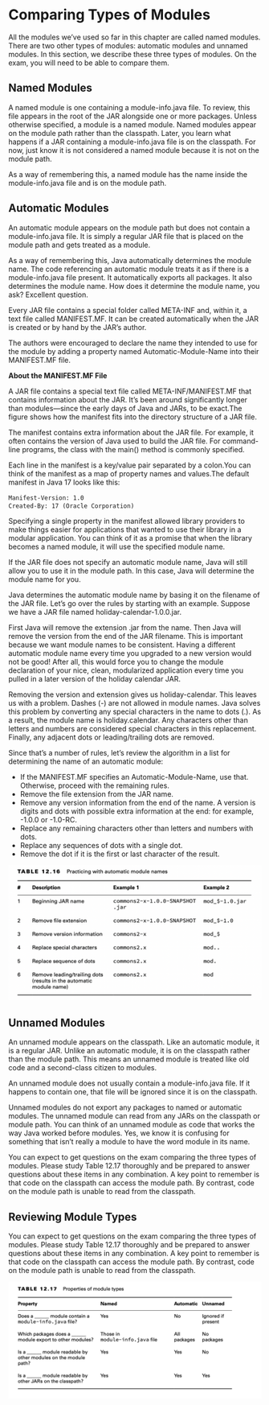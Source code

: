 # Comparing Types of Modules

All the modules we’ve used so far in this chapter are called named modules. There are two other types of modules:
automatic modules and unnamed modules. In this section, we describe these three types of modules. On the exam, you
will need to be able to compare them.

## Named Modules

A named module is one containing a module-info.java file. To review, this file appears in the root of the JAR alongside
one or more packages. Unless otherwise specified, a module is a named module. Named modules appear on the module path
rather than the classpath. Later, you learn what happens if a JAR containing a module-info.java file is on the
classpath. For now, just know it is not considered a named module because it is not on the module path.

As a way of remembering this, a named module has the name inside the module-info.java file and is on the module path.

## Automatic Modules

An automatic module appears on the module path but does not contain a module-info.java file. It is simply a regular JAR
file that is placed on the module path and gets treated as a module.

As a way of remembering this, Java automatically determines the module name. The code referencing an automatic module
treats it as if there is a module-info.java file present. It automatically exports all packages. It also determines the
module name. How does it determine the module name, you ask? Excellent question.

Every JAR file contains a special folder called META-INF and, within it, a text file called MANIFEST.MF. It can be
created automatically when the JAR is created or by hand by the JAR’s author.

The authors were encouraged to declare the name they intended to use for the module by adding a property named
Automatic-Module-Name into their MANIFEST.MF file.

**About the MANIFEST.MF File**

A JAR file contains a special text file called META-INF/MANIFEST.MF that contains information about the JAR. It’s been
around significantly longer than modules—since the early days of Java and JARs, to be exact.The figure shows how the
manifest fits into the directory structure of a JAR file.

The manifest contains extra information about the JAR file. For example, it often contains the version of Java used to
build the JAR file. For command-line programs, the class with the main() method is commonly specified.

Each line in the manifest is a key/value pair separated by a colon.You can think of the manifest as a map of property
names and values.The default manifest in Java 17 looks like this:

    Manifest-Version: 1.0
    Created-By: 17 (Oracle Corporation)

Specifying a single property in the manifest allowed library providers to make things easier for applications that
wanted to use their library in a modular application. You can think of it as a promise that when the library becomes a
named module, it will use the specified module name.

If the JAR file does not specify an automatic module name, Java will still allow you to use it in the module path. In
this case, Java will determine the module name for you.

Java determines the automatic module name by basing it on the filename of the JAR file. Let’s go over the rules by
starting with an example. Suppose we have a JAR file named holiday-calendar-1.0.0.jar.

First Java will remove the extension .jar from the name. Then Java will remove the version from the end of the JAR
filename. This is important because we want module names to be consistent. Having a different automatic module name
every time you upgraded to a new version would not be good! After all, this would force you to change the module
declaration of your nice, clean, modularized application every time you pulled in a later version of the holiday
calendar JAR.

Removing the version and extension gives us holiday-calendar. This leaves us with a problem. Dashes (-) are not allowed
in module names. Java solves this problem by converting any special characters in the name to dots (.). As a result, the
module name is holiday.calendar. Any characters other than letters and numbers are considered special characters in this
replacement. Finally, any adjacent dots or leading/trailing dots are removed.

Since that’s a number of rules, let’s review the algorithm in a list for determining the name of an automatic module:

- If the MANIFEST.MF specifies an Automatic-Module-Name, use that. Otherwise, proceed with the remaining rules.
- Remove the file extension from the JAR name.
- Remove any version information from the end of the name. A version is digits and dots with possible extra information
  at the end: for example, -1.0.0 or -1.0-RC.
- Replace any remaining characters other than letters and numbers with dots.
- Replace any sequences of dots with a single dot.
- Remove the dot if it is the first or last character of the result.

![](comparing_types_of_modules/Practicing-with-automatic-module-names.png)

## Unnamed Modules

An unnamed module appears on the classpath. Like an automatic module, it is a regular JAR. Unlike an automatic module,
it is on the classpath rather than the module path. This means an unnamed module is treated like old code and a
second-class citizen to modules.

An unnamed module does not usually contain a module-info.java file. If it happens to contain one, that file will be
ignored since it is on the classpath.

Unnamed modules do not export any packages to named or automatic modules. The unnamed module can read from any JARs on
the classpath or module path. You can think of an unnamed module as code that works the way Java worked before modules.
Yes, we know it is confusing for something that isn’t really a module to have the word module in its name.

You can expect to get questions on the exam comparing the three types of modules. Please study Table 12.17 thoroughly
and be prepared to answer questions about these items in any combination. A key point to remember is that code on the
classpath can access the module path. By contrast, code on the module path is unable to read from the classpath.

## Reviewing Module Types

You can expect to get questions on the exam comparing the three types of modules. Please study Table 12.17 thoroughly
and be prepared to answer questions about these items in any combination. A key point to remember is that code on the
classpath can access the module path. By contrast, code on the module path is unable to read from the classpath.

![](comparing_types_of_modules/Properties-of-module-types.png)

